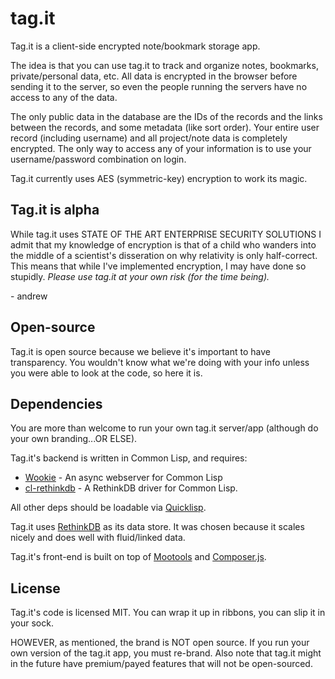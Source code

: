 tag.it
======
Tag.it is a client-side encrypted note/bookmark storage app.

The idea is that you can use tag.it to track and organize notes, bookmarks,
private/personal data, etc. All data is encrypted in the browser before sending
it to the server, so even the people running the servers have no access to any
of the data.

The only public data in the database are the IDs of the records and the links
between the records, and some metadata (like sort order). Your entire user
record (including username) and all project/note data is completely encrypted.
The only way to access any of your information is to use your username/password
combination on login.

Tag.it currently uses AES (symmetric-key) encryption to work its magic.

Tag.it is alpha
---------------
While tag.it uses STATE OF THE ART ENTERPRISE SECURITY SOLUTIONS I admit that
my knowledge of encryption is that of a child who wanders into the middle of a
scientist's disseration on why relativity is only half-correct. This means that
while I've implemented encryption, I may have done so stupidly. *Please use
tag.it at your own risk (for the time being).*

\- andrew

Open-source
-----------
Tag.it is open source because we believe it's important to have transparency.
You wouldn't know what we're doing with your info unless you were able to look
at the code, so here it is.

Dependencies
------------
You are more than welcome to run your own tag.it server/app (although do your
own branding...OR ELSE).

Tag.it's backend is written in Common Lisp, and requires:

- [Wookie](https://github.com/orthecreedence/wookie) - An async webserver for
Common Lisp
- [cl-rethinkdb](https://github.com/orthecreedence/cl-rethinkdb) - A RethinkDB
driver for Common Lisp.

All other deps should be loadable via [Quicklisp](http://www.quicklisp.org/beta/).

Tag.it uses [RethinkDB](http://www.rethinkdb.com/) as its data store. It was
chosen because it scales nicely and does well with fluid/linked data.

Tag.it's front-end is built on top of [Mootools](http://mootools.net/) and
[Composer.js](http://lyonbros.github.io/composer.js/).

License
-------
Tag.it's code is licensed MIT. You can wrap it up in ribbons, you can slip it in
your sock.

HOWEVER, as mentioned, the brand is NOT open source. If you run your own version
of the tag.it app, you must re-brand. Also note that tag.it might in the future
have premium/payed features that will not be open-sourced.

